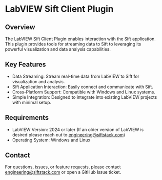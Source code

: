 # LabVIEW Sift Client Plugin
## Overview
The LabVIEW Sift Client Plugin enables interaction with the Sift application. This plugin provides tools for streaming data to Sift to leveraging its powerful visualization and data analysis capabilities.

## Key Features
* Data Streaming: Stream real-time data from LabVIEW to Sift for visualization and analysis.
* Sift Application Interaction: Easily connect and communicate with Sift.
* Cross-Platform Support: Compatible with Windows and Linux systems.
* Simple Integration: Designed to integrate into existing LabVIEW projects with minimal setup.

## Requirements
* LabVIEW Version: 2024 or later (If an older version of LabVIEW is desired please reach out to engineering@siftstack.com)
* Operating System: Windows and Linux

## Contact
For questions, issues, or feature requests, please contact engineering@siftstack.com or open a GitHub Issue ticket.
